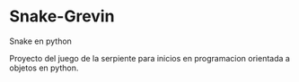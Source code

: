 # Snake-Grevin
Snake en python

Proyecto del juego de la serpiente para inicios en programacion orientada a objetos en python.
